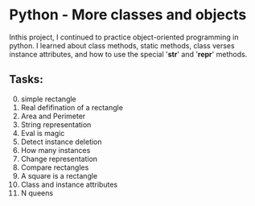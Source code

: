 # Python - More classes and objects

Inthis project, I continued to practice object-oriented programming in python. I learned about class methods, static methods, class verses instance attributes, and how to use the special '__str__' and '__repr__' methods.

## Tasks:

0.  simple rectangle
1. Real defifination of a rectangle
2. Area and Perimeter
3. String representation
4. Eval is magic
5. Detect instance deletion
6. How many instances
7. Change representation
8. Compare rectangles
9. A square is a rectangle
10. Class and instance attributes
11. N queens
